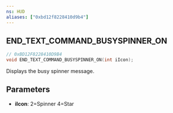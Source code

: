 ```yaml
---
ns: HUD
aliases: ["0xbd12f8228410d9b4"]
---
```

## END_TEXT_COMMAND_BUSYSPINNER_ON

```c
// 0xBD12F8228410D9B4
void END_TEXT_COMMAND_BUSYSPINNER_ON(int iIcon);
```

Displays the busy spinner message.


## Parameters
* **iIcon**: 2=Spinner 4=Star
